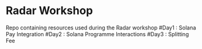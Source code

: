 # Radar Workshop
Repo containing resources used during the Radar workshop
#Day1 : Solana Pay Integration
#Day2 : Solana Programme Interactions
#Day3 : Splitting Fee
